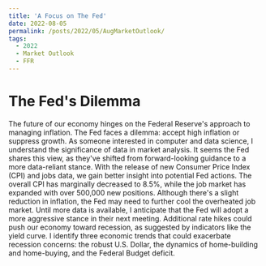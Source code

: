 ```yaml
---
title: 'A Focus on The Fed'
date: 2022-08-05
permalink: /posts/2022/05/AugMarketOutlook/
tags:
  - 2022
  - Market Outlook
  - FFR
---
```


The Fed's Dilemma
======


The future of our economy hinges on the Federal Reserve's approach to managing inflation. The Fed faces a dilemma: accept high inflation or suppress growth. As someone interested in computer and data science, I understand the significance of data in market analysis. It seems the Fed shares this view, as they've shifted from forward-looking guidance to a more data-reliant stance. With the release of new Consumer Price Index (CPI) and jobs data, we gain better insight into potential Fed actions. The overall CPI has marginally decreased to 8.5%, while the job market has expanded with over 500,000 new positions. Although there's a slight reduction in inflation, the Fed may need to further cool the overheated job market. Until more data is available, I anticipate that the Fed will adopt a more aggressive stance in their next meeting. Additional rate hikes could push our economy toward recession, as suggested by indicators like the yield curve. I identify three economic trends that could exacerbate recession concerns: the robust U.S. Dollar, the dynamics of home-building and home-buying, and the Federal Budget deficit.


